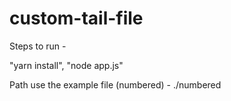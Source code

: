 # custom-tail-file

Steps to run - 

"yarn install",
"node app.js"

Path use the example file (numbered) - ./numbered

